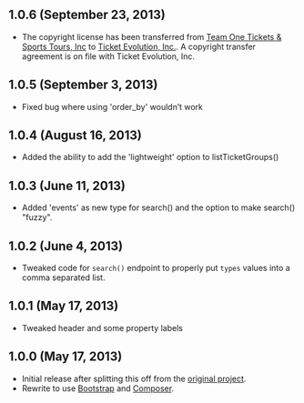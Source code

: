 ## 1.0.6 (September 23, 2013)
- The copyright license has been transferred from [Team One Tickets & Sports Tours, Inc](http://www.teamonetickets.com) to [Ticket Evolution, Inc.](http://www.ticketevolution.com/). A copyright transfer agreement is on file with Ticket Evolution, Inc.

## 1.0.5 (September 3, 2013)
- Fixed bug where using 'order_by' wouldn’t work

## 1.0.4 (August 16, 2013)
- Added the ability to add the 'lightweight' option to listTicketGroups()

## 1.0.3 (June 11, 2013)
- Added 'events' as new type for search() and the option to make search() "fuzzy".

## 1.0.2 (June 4, 2013)
- Tweaked code for `search()` endpoint to properly put `types` values into a comma separated list.

## 1.0.1 (May 17, 2013)
- Tweaked header and some property labels

## 1.0.0 (May 17, 2013)
- Initial release after splitting this off from the [original project](https://github.com/ticketevolution/ticketevolution-php).
- Rewrite to use [Bootstrap](http://twitter.github.io/bootstrap/) and [Composer](http://getcomposer.org/).
